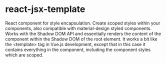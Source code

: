 # react-jsx-template
React component for style encapsulation. Create scoped styles within your components, also compatible with material-design styled components. Works with the Shadow DOM API and essentially renders the content of the component within the Shadow DOM of the root element. It works a bit like the &lt;template> tag in Vue.js development, except that in this case it contains everything in the component, including the component styles which are scoped.

